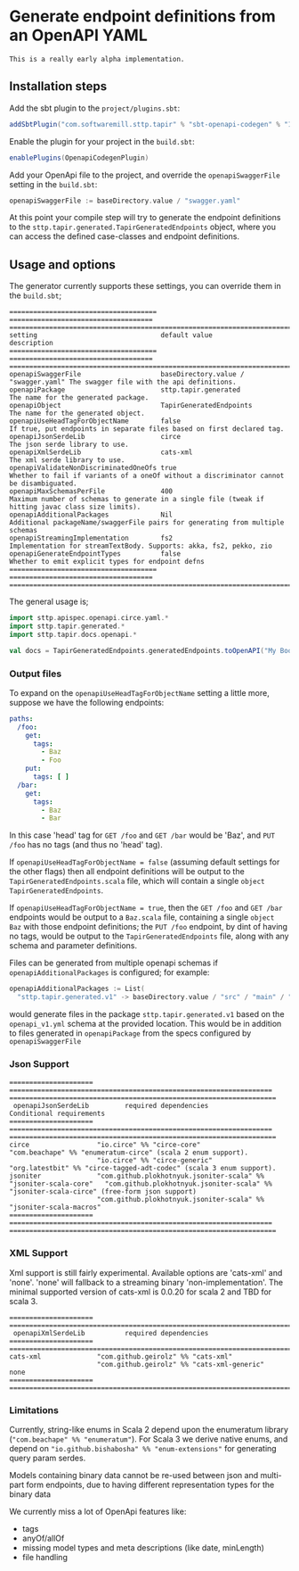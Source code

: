 # Generate endpoint definitions from an OpenAPI YAML

```{note}
This is a really early alpha implementation.
```

## Installation steps

Add the sbt plugin to the `project/plugins.sbt`:

```scala
addSbtPlugin("com.softwaremill.sttp.tapir" % "sbt-openapi-codegen" % "1.11.21")
```

Enable the plugin for your project in the `build.sbt`:

```scala
enablePlugins(OpenapiCodegenPlugin)
```

Add your OpenApi file to the project, and override the `openapiSwaggerFile` setting in the `build.sbt`:

```scala
openapiSwaggerFile := baseDirectory.value / "swagger.yaml"
```

At this point your compile step will try to generate the endpoint definitions
to the `sttp.tapir.generated.TapirGeneratedEndpoints` object, where you can access the
defined case-classes and endpoint definitions.

## Usage and options

The generator currently supports these settings, you can override them in the `build.sbt`;

```{eval-rst}
===================================== ==================================== ==================================================================================================
setting                               default value                        description
===================================== ==================================== ==================================================================================================
openapiSwaggerFile                    baseDirectory.value / "swagger.yaml" The swagger file with the api definitions.
openapiPackage                        sttp.tapir.generated                 The name for the generated package.
openapiObject                         TapirGeneratedEndpoints              The name for the generated object.
openapiUseHeadTagForObjectName        false                                If true, put endpoints in separate files based on first declared tag.
openapiJsonSerdeLib                   circe                                The json serde library to use.
openapiXmlSerdeLib                    cats-xml                             The xml serde library to use.
openapiValidateNonDiscriminatedOneOfs true                                 Whether to fail if variants of a oneOf without a discriminator cannot be disambiguated.
openapiMaxSchemasPerFile              400                                  Maximum number of schemas to generate in a single file (tweak if hitting javac class size limits).
openapiAdditionalPackages             Nil                                  Additional packageName/swaggerFile pairs for generating from multiple schemas 
openapiStreamingImplementation        fs2                                  Implementation for streamTextBody. Supports: akka, fs2, pekko, zio
openapiGenerateEndpointTypes          false                                Whether to emit explicit types for endpoint defns
===================================== ==================================== ==================================================================================================
```

The general usage is;

```scala
import sttp.apispec.openapi.circe.yaml.*
import sttp.tapir.generated.*
import sttp.tapir.docs.openapi.*

val docs = TapirGeneratedEndpoints.generatedEndpoints.toOpenAPI("My Bookshop", "1.0")
```

### Output files

To expand on the `openapiUseHeadTagForObjectName` setting a little more, suppose we have the following endpoints:

```yaml
paths:
  /foo:
    get:
      tags:
        - Baz
        - Foo
    put:
      tags: [ ]
  /bar:
    get:
      tags:
        - Baz
        - Bar
```

In this case 'head' tag for `GET /foo` and `GET /bar` would be 'Baz', and `PUT /foo` has no tags (and thus no 'head'
tag).

If `openapiUseHeadTagForObjectName = false` (assuming default settings for the other flags) then all endpoint
definitions
will be output to the `TapirGeneratedEndpoints.scala` file, which will contain a
single `object TapirGeneratedEndpoints`.

If `openapiUseHeadTagForObjectName = true`, then the  `GET /foo` and `GET /bar` endpoints would be output to a
`Baz.scala` file, containing a single `object Baz` with those endpoint definitions; the `PUT /foo` endpoint, by dint of
having no tags, would be output to the `TapirGeneratedEndpoints` file, along with any schema and parameter definitions.

Files can be generated from multiple openapi schemas if `openapiAdditionalPackages` is configured; for example:

```scala
openapiAdditionalPackages := List(
  "sttp.tapir.generated.v1" -> baseDirectory.value / "src" / "main" / "resources" / "openapi_v1.yml")
```

would generate files in the package `sttp.tapir.generated.v1` based on the `openapi_v1.yml` schema at the provided
location. This would be in addition to files generated in `openapiPackage` from the specs configured by
`openapiSwaggerFile`

### Json Support

```{eval-rst}
===================== ================================================================== ===================================================================
 openapiJsonSerdeLib         required dependencies                                       Conditional requirements
===================== ================================================================== ===================================================================
circe                 "io.circe" %% "circe-core"                                         "com.beachape" %% "enumeratum-circe" (scala 2 enum support).
                      "io.circe" %% "circe-generic"                                      "org.latestbit" %% "circe-tagged-adt-codec" (scala 3 enum support).
jsoniter              "com.github.plokhotnyuk.jsoniter-scala" %% "jsoniter-scala-core"   "com.github.plokhotnyuk.jsoniter-scala" %% "jsoniter-scala-circe" (free-form json support)
                      "com.github.plokhotnyuk.jsoniter-scala" %% "jsoniter-scala-macros"
===================== ================================================================== ===================================================================
```

### XML Support

Xml support is still fairly experimental. Available options are 'cats-xml' and 'none'. 'none' will fallback to a
streaming binary 'non-implementation'. The minimal supported version of cats-xml is 0.0.20 for scala 2 and TBD for
scala 3.

```{eval-rst}
===================== ========================================================================================
 openapiXmlSerdeLib          required dependencies
===================== ========================================================================================
cats-xml              "com.github.geirolz" %% "cats-xml"
                      "com.github.geirolz" %% "cats-xml-generic"
none
===================== ========================================================================================
```

### Limitations

Currently, string-like enums in Scala 2 depend upon the enumeratum library (`"com.beachape" %% "enumeratum"`).
For Scala 3 we derive native enums, and depend on `"io.github.bishabosha" %% "enum-extensions"` for generating query
param serdes.

Models containing binary data cannot be re-used between json and multi-part form endpoints, due to having different
representation types for the binary data

We currently miss a lot of OpenApi features like:

- tags
- anyOf/allOf
- missing model types and meta descriptions (like date, minLength)
- file handling

